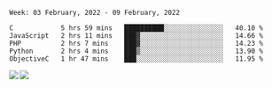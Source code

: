 <!--START_SECTION:waka-->
```text
Week: 03 February, 2022 - 09 February, 2022

C            5 hrs 59 mins   ██████████░░░░░░░░░░░░░░░   40.10 % 
JavaScript   2 hrs 11 mins   ███▓░░░░░░░░░░░░░░░░░░░░░   14.66 % 
PHP          2 hrs 7 mins    ███▓░░░░░░░░░░░░░░░░░░░░░   14.23 % 
Python       2 hrs 4 mins    ███▒░░░░░░░░░░░░░░░░░░░░░   13.90 % 
ObjectiveC   1 hr 47 mins    ███░░░░░░░░░░░░░░░░░░░░░░   11.95 % 
```
<!--END_SECTION:waka-->
<a href="https://github.com/anuraghazra/github-readme-stats">
  <img align="left" src="https://github-readme-stats.vercel.app/api?username=Tanesan&count_private=true&show_icons=true" />
<img align="left" src="https://github-readme-stats.vercel.app/api/top-langs/?username=Tanesan" />
</a>
